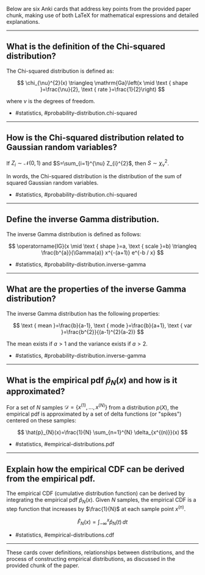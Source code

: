 Below are six Anki cards that address key points from the provided paper chunk, making use of both LaTeX for mathematical expressions and detailed explanations.

---

## What is the definition of the Chi-squared distribution?

The Chi-squared distribution is defined as:

$$
\chi_{\nu}^{2}(x) \triangleq \mathrm{Ga}\left(x \mid \text { shape }=\frac{\nu}{2}, \text { rate }=\frac{1}{2}\right)
$$

where $\nu$ is the degrees of freedom. 

- #statistics, #probability-distribution.chi-squared

---

## How is the Chi-squared distribution related to Gaussian random variables?

If $Z_{i} \sim \mathcal{N}(0,1)$ and $S=\sum_{i=1}^{\nu} Z_{i}^{2}$, then $S \sim \chi_{\nu}^{2}$.

In words, the Chi-squared distribution is the distribution of the sum of squared Gaussian random variables.

- #statistics, #probability-distribution.chi-squared

---

## Define the inverse Gamma distribution.

The inverse Gamma distribution is defined as follows:

$$
\operatorname{IG}(x \mid \text { shape }=a, \text { scale }=b) \triangleq \frac{b^{a}}{\Gamma(a)} x^{-(a+1)} e^{-b / x}
$$

- #statistics, #probability-distribution.inverse-gamma

---

## What are the properties of the inverse Gamma distribution?

The inverse Gamma distribution has the following properties:

$$
\text { mean }=\frac{b}{a-1}, \text { mode }=\frac{b}{a+1}, \text { var }=\frac{b^{2}}{(a-1)^{2}(a-2)}
$$

The mean exists if $a>1$ and the variance exists if $a>2$.

- #statistics, #probability-distribution.inverse-gamma

---

## What is the empirical pdf $\hat{p}_{N}(x)$ and how is it approximated?

For a set of $N$ samples $\mathcal{D}=\left\{x^{(1)}, \ldots, x^{(N)}\right\}$ from a distribution $p(X)$, the empirical pdf is approximated by a set of delta functions (or "spikes") centered on these samples:

$$
\hat{p}_{N}(x)=\frac{1}{N} \sum_{n=1}^{N} \delta_{x^{(n)}}(x)
$$

- #statistics, #empirical-distributions.pdf

---

## Explain how the empirical CDF can be derived from the empirical pdf.

The empirical CDF (cumulative distribution function) can be derived by integrating the empirical pdf $\hat{p}_{N}(x)$. Given $N$ samples, the empirical CDF is a step function that increases by $\frac{1}{N}$ at each sample point $x^{(n)}$.

$$
\hat{F}_{N}(x)=\int_{-\infty}^{x} \hat{p}_{N}(t) \, dt
$$

- #statistics, #empirical-distributions.cdf

---

These cards cover definitions, relationships between distributions, and the process of constructing empirical distributions, as discussed in the provided chunk of the paper.